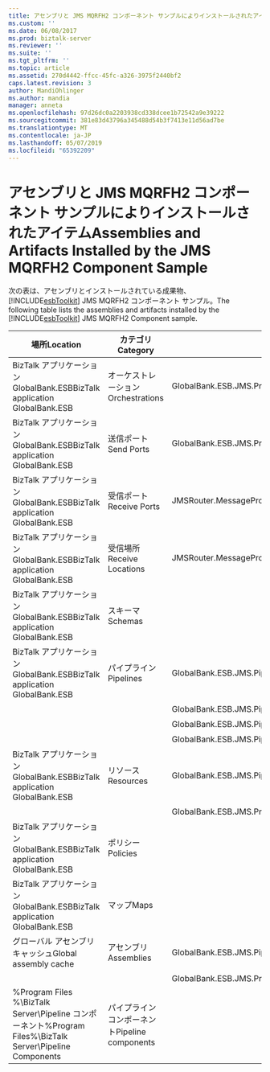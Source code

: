 ```yaml
---
title: アセンブリと JMS MQRFH2 コンポーネント サンプルによりインストールされたアイテム |Microsoft Docs
ms.custom: ''
ms.date: 06/08/2017
ms.prod: biztalk-server
ms.reviewer: ''
ms.suite: ''
ms.tgt_pltfrm: ''
ms.topic: article
ms.assetid: 270d4442-ffcc-45fc-a326-3975f2440bf2
caps.latest.revision: 3
author: MandiOhlinger
ms.author: mandia
manager: anneta
ms.openlocfilehash: 97d26dc0a2203938cd338dcee1b72542a9e39222
ms.sourcegitcommit: 381e83d43796a345488d54b3f7413e11d56ad7be
ms.translationtype: MT
ms.contentlocale: ja-JP
ms.lasthandoff: 05/07/2019
ms.locfileid: "65392209"
---
```

# <a name="assemblies-and-artifacts-installed-by-the-jms-mqrfh2-component-sample"></a><span data-ttu-id="43166-102">アセンブリと JMS MQRFH2 コンポーネント サンプルによりインストールされたアイテム</span><span class="sxs-lookup"><span data-stu-id="43166-102">Assemblies and Artifacts Installed by the JMS MQRFH2 Component Sample</span></span>
<span data-ttu-id="43166-103">次の表は、アセンブリとインストールされている成果物、 [!INCLUDE[esbToolkit](../includes/esbtoolkit-md.md)] JMS MQRFH2 コンポーネント サンプル。</span><span class="sxs-lookup"><span data-stu-id="43166-103">The following table lists the assemblies and artifacts installed by the [!INCLUDE[esbToolkit](../includes/esbtoolkit-md.md)] JMS MQRFH2 Component sample.</span></span>  
  
|<span data-ttu-id="43166-104">場所</span><span class="sxs-lookup"><span data-stu-id="43166-104">Location</span></span>|<span data-ttu-id="43166-105">カテゴリ</span><span class="sxs-lookup"><span data-stu-id="43166-105">Category</span></span>|<span data-ttu-id="43166-106">コンポーネントの名前とバージョン</span><span class="sxs-lookup"><span data-stu-id="43166-106">Name and version of the component</span></span>|  
|--------------|--------------|---------------------------------------|  
|<span data-ttu-id="43166-107">BizTalk アプリケーション GlobalBank.ESB</span><span class="sxs-lookup"><span data-stu-id="43166-107">BizTalk application GlobalBank.ESB</span></span>|<span data-ttu-id="43166-108">オーケストレーション</span><span class="sxs-lookup"><span data-stu-id="43166-108">Orchestrations</span></span>|<span data-ttu-id="43166-109">GlobalBank.ESB.JMS.Processes.JMSRouter</span><span class="sxs-lookup"><span data-stu-id="43166-109">GlobalBank.ESB.JMS.Processes.JMSRouter</span></span>|  
|<span data-ttu-id="43166-110">BizTalk アプリケーション GlobalBank.ESB</span><span class="sxs-lookup"><span data-stu-id="43166-110">BizTalk application GlobalBank.ESB</span></span>|<span data-ttu-id="43166-111">送信ポート</span><span class="sxs-lookup"><span data-stu-id="43166-111">Send Ports</span></span>|<span data-ttu-id="43166-112">GlobalBank.ESB.JMS.Processes_1.0.0.0_GlobalBank.ESB.JMS.Processes.JMSRouter_DestinationProcessing_c2c8b2b87f54180a</span><span class="sxs-lookup"><span data-stu-id="43166-112">GlobalBank.ESB.JMS.Processes_1.0.0.0_GlobalBank.ESB.JMS.Processes.JMSRouter_DestinationProcessing_c2c8b2b87f54180a</span></span>|  
|<span data-ttu-id="43166-113">BizTalk アプリケーション GlobalBank.ESB</span><span class="sxs-lookup"><span data-stu-id="43166-113">BizTalk application GlobalBank.ESB</span></span>|<span data-ttu-id="43166-114">受信ポート</span><span class="sxs-lookup"><span data-stu-id="43166-114">Receive Ports</span></span>|<span data-ttu-id="43166-115">JMSRouter.MessageProcessing</span><span class="sxs-lookup"><span data-stu-id="43166-115">JMSRouter.MessageProcessing</span></span>|  
|<span data-ttu-id="43166-116">BizTalk アプリケーション GlobalBank.ESB</span><span class="sxs-lookup"><span data-stu-id="43166-116">BizTalk application GlobalBank.ESB</span></span>|<span data-ttu-id="43166-117">受信場所</span><span class="sxs-lookup"><span data-stu-id="43166-117">Receive Locations</span></span>|<span data-ttu-id="43166-118">JMSRouter.MessageProcessing_MQS</span><span class="sxs-lookup"><span data-stu-id="43166-118">JMSRouter.MessageProcessing_MQS</span></span>|  
|<span data-ttu-id="43166-119">BizTalk アプリケーション GlobalBank.ESB</span><span class="sxs-lookup"><span data-stu-id="43166-119">BizTalk application GlobalBank.ESB</span></span>|<span data-ttu-id="43166-120">スキーマ</span><span class="sxs-lookup"><span data-stu-id="43166-120">Schemas</span></span>||  
|<span data-ttu-id="43166-121">BizTalk アプリケーション GlobalBank.ESB</span><span class="sxs-lookup"><span data-stu-id="43166-121">BizTalk application GlobalBank.ESB</span></span>|<span data-ttu-id="43166-122">パイプライン</span><span class="sxs-lookup"><span data-stu-id="43166-122">Pipelines</span></span>|<span data-ttu-id="43166-123">GlobalBank.ESB.JMS.Pipelines.JMS_PassthroughReceive バージョン 1.0.0.0</span><span class="sxs-lookup"><span data-stu-id="43166-123">GlobalBank.ESB.JMS.Pipelines.JMS_PassthroughReceive Version 1.0.0.0</span></span>|  
|||<span data-ttu-id="43166-124">GlobalBank.ESB.JMS.Pipelines.JMS_PassthroughSend バージョン 1.0.0.0</span><span class="sxs-lookup"><span data-stu-id="43166-124">GlobalBank.ESB.JMS.Pipelines.JMS_PassthroughSend Version 1.0.0.0</span></span>|  
|||<span data-ttu-id="43166-125">GlobalBank.ESB.JMS.Pipelines.JMS_XMLReceive バージョン 1.0.0.0</span><span class="sxs-lookup"><span data-stu-id="43166-125">GlobalBank.ESB.JMS.Pipelines.JMS_XMLReceive Version 1.0.0.0</span></span>|  
|||<span data-ttu-id="43166-126">GlobalBank.ESB.JMS.Pipelines.JMS_XMLSend バージョン 1.0.0.0</span><span class="sxs-lookup"><span data-stu-id="43166-126">GlobalBank.ESB.JMS.Pipelines.JMS_XMLSend Version 1.0.0.0</span></span>|  
|<span data-ttu-id="43166-127">BizTalk アプリケーション GlobalBank.ESB</span><span class="sxs-lookup"><span data-stu-id="43166-127">BizTalk application GlobalBank.ESB</span></span>|<span data-ttu-id="43166-128">リソース</span><span class="sxs-lookup"><span data-stu-id="43166-128">Resources</span></span>|<span data-ttu-id="43166-129">GlobalBank.ESB.JMS.Pipelines バージョン 1.0.0.0</span><span class="sxs-lookup"><span data-stu-id="43166-129">GlobalBank.ESB.JMS.Pipelines Version 1.0.0.0</span></span>|  
|||<span data-ttu-id="43166-130">GlobalBank.ESB.JMS.Processes バージョン 1.0.0.0</span><span class="sxs-lookup"><span data-stu-id="43166-130">GlobalBank.ESB.JMS.Processes Version 1.0.0.0</span></span>|  
|<span data-ttu-id="43166-131">BizTalk アプリケーション GlobalBank.ESB</span><span class="sxs-lookup"><span data-stu-id="43166-131">BizTalk application GlobalBank.ESB</span></span>|<span data-ttu-id="43166-132">ポリシー</span><span class="sxs-lookup"><span data-stu-id="43166-132">Policies</span></span>||  
|<span data-ttu-id="43166-133">BizTalk アプリケーション GlobalBank.ESB</span><span class="sxs-lookup"><span data-stu-id="43166-133">BizTalk application GlobalBank.ESB</span></span>|<span data-ttu-id="43166-134">マップ</span><span class="sxs-lookup"><span data-stu-id="43166-134">Maps</span></span>||  
|<span data-ttu-id="43166-135">グローバル アセンブリ キャッシュ</span><span class="sxs-lookup"><span data-stu-id="43166-135">Global assembly cache</span></span>|<span data-ttu-id="43166-136">アセンブリ</span><span class="sxs-lookup"><span data-stu-id="43166-136">Assemblies</span></span>|<span data-ttu-id="43166-137">GlobalBank.ESB.JMS.Pipelines バージョン 1.0.0.0</span><span class="sxs-lookup"><span data-stu-id="43166-137">GlobalBank.ESB.JMS.Pipelines Version 1.0.0.0</span></span>|  
|||<span data-ttu-id="43166-138">GlobalBank.ESB.JMS.Processes バージョン 1.0.0.0</span><span class="sxs-lookup"><span data-stu-id="43166-138">GlobalBank.ESB.JMS.Processes Version 1.0.0.0</span></span>|  
|<span data-ttu-id="43166-139">%Program Files %\\BizTalk Server\Pipeline コンポーネント</span><span class="sxs-lookup"><span data-stu-id="43166-139">%Program Files%\\BizTalk Server\Pipeline Components</span></span>|<span data-ttu-id="43166-140">パイプライン コンポーネント</span><span class="sxs-lookup"><span data-stu-id="43166-140">Pipeline components</span></span>||